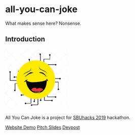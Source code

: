 # all-you-can-joke
What makes sense here? Nonsense.

## Introduction
![All You Can Joke logo](frontend/img/touchicon_192px.png)

All You Can Joke is a project for [SBUhacks 2019](http://sbuhacks.org/) hackathon.

[Website Demo](https://allyoucanjoke.me/)
[Pitch Slides](https://allyoucanjoke.me/)
[Devpost](https://devpost.com/software/all-you-can-joke)
